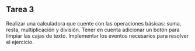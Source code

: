 ## Tarea 3

Realizar una calculadora que cuente con las operaciones básicas: suma, resta, multiplicación y división. Tener en cuenta adicionar un botón para limpiar
las cajas de texto. Implementar los eventos necesarios para resolver el ejercicio.

